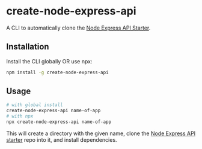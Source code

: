 # create-node-express-api

A CLI to automatically clone the [Node Express API Starter](https://github.com/Jayvirrathi/node-express-api-starter.git).

## Installation

Install the CLI globally OR use npx:

```sh
npm install -g create-node-express-api
```

## Usage

```sh
# with global install
create-node-express-api name-of-app
# with npx
npx create-node-express-api name-of-app
```

This will create a directory with the given name, clone the [Node Express API starter](https://github.com/Jayvirrathi/node-express-api-starter.git) repo into it, and install dependencies.
